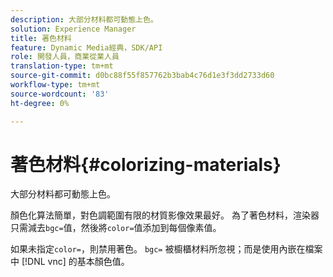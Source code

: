 ```yaml
---
description: 大部分材料都可動態上色。
solution: Experience Manager
title: 著色材料
feature: Dynamic Media經典，SDK/API
role: 開發人員，商業從業人員
translation-type: tm+mt
source-git-commit: d0bc88f55f857762b3bab4c76d1e3f3dd2733d60
workflow-type: tm+mt
source-wordcount: '83'
ht-degree: 0%

---
```



# 著色材料{#colorizing-materials}

大部分材料都可動態上色。

顏色化算法簡單，對色調範圍有限的材質影像效果最好。 為了著色材料，渲染器只需減去`bgc=`值，然後將`color=`值添加到每個像素值。

如果未指定`color=`，則禁用著色。 `bgc=` 被櫥櫃材料所忽視；而是使用內嵌在檔案中 [!DNL vnc] 的基本顏色值。
